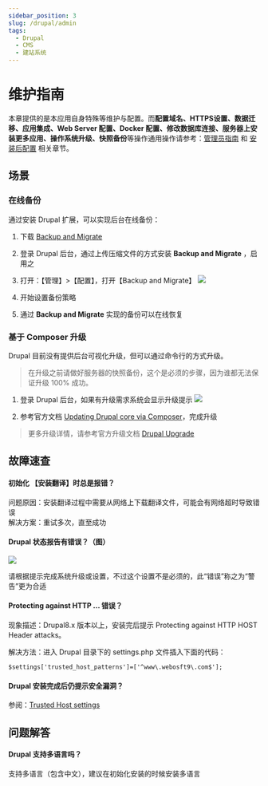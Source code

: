 ```yaml
---
sidebar_position: 3
slug: /drupal/admin
tags:
  - Drupal
  - CMS
  - 建站系统
---
```


# 维护指南

本章提供的是本应用自身特殊等维护与配置。而**配置域名、HTTPS设置、数据迁移、应用集成、Web Server 配置、Docker 配置、修改数据库连接、服务器上安装更多应用、操作系统升级、快照备份**等操作通用操作请参考：[管理员指南](../administrator) 和 [安装后配置](../installation/setup/) 相关章节。

## 场景

### 在线备份

通过安装 Drupal 扩展，可以实现后台在线备份：

1. 下载 [Backup and Migrate](https://www.drupal.org/project/backup_migrate)

2. 登录 Drupal 后台，通过上传压缩文件的方式安装 **Backup and Migrate** ，启用之

3. 打开：【管理】>【配置】，打开【Backup and Migrate】
   ![](https://libs.websoft9.com/Websoft9/DocsPicture/zh/drupal/drupal-backupnow-websoft9.png)

4. 开始设置备份策略

5. 通过 **Backup and Migrate** 实现的备份可以在线恢复


### 基于 Composer 升级

Drupal 目前没有提供后台可视化升级，但可以通过命令行的方式升级。

> 在升级之前请做好服务器的快照备份，这个是必须的步骤，因为谁都无法保证升级 100% 成功。

1. 登录 Drupal 后台，如果有升级需求系统会显示升级提示
   ![](https://libs.websoft9.com/Websoft9/DocsPicture/zh/drupal/drupal-update-websoft9.png)  

2. 参考官方文档 [Updating Drupal core via Composer](https://www.drupal.org/docs/updating-drupal/updating-drupal-core-via-composer#update-instructions)，完成升级

> 更多升级详情，请参考官方升级文档 [Drupal Upgrade](https://www.drupal.org/docs/updating-drupal)


## 故障速查

#### 初始化 【安装翻译】时总是报错？

问题原因：安装翻译过程中需要从网络上下载翻译文件，可能会有网络超时导致错误  
解决方案：重试多次，直至成功

#### Drupal 状态报告有错误？（图）

![](https://libs.websoft9.com/Websoft9/DocsPicture/zh/drupal/drupal-status-websoft9.png)

请根据提示完成系统升级或设置，不过这个设置不是必须的，此“错误”称之为“警告”更为合适

#### Protecting against HTTP ... 错误？

现象描述：Drupal8.x 版本以上，安装完后提示 Protecting against HTTP HOST Header attacks。  

解决方法：进入 Drupal 目录下的 settings.php 文件插入下面的代码：

```
$settings['trusted_host_patterns']=['^www\.webosft9\.com$'];
```

#### Drupal 安装完成后仍提示安全漏洞？

参阅：[Trusted Host settings](https://www.drupal.org/node/1992030)

## 问题解答

#### Drupal 支持多语言吗？

支持多语言（包含中文），建议在初始化安装的时候安装多语言
